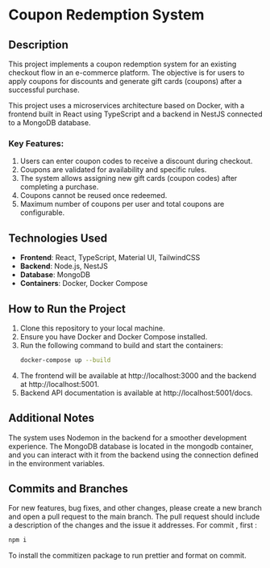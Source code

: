 # Coupon Redemption System

## Description

This project implements a coupon redemption system for an existing checkout flow in an e-commerce platform. The objective is for users to apply coupons for discounts and generate gift cards (coupons) after a successful purchase.

This project uses a microservices architecture based on Docker, with a frontend built in React using TypeScript and a backend in NestJS connected to a MongoDB database.

### Key Features:

1. Users can enter coupon codes to receive a discount during checkout.
2. Coupons are validated for availability and specific rules.
3. The system allows assigning new gift cards (coupon codes) after completing a purchase.
4. Coupons cannot be reused once redeemed.
5. Maximum number of coupons per user and total coupons are configurable.

## Technologies Used

- **Frontend**: React, TypeScript, Material UI, TailwindCSS
- **Backend**: Node.js, NestJS
- **Database**: MongoDB
- **Containers**: Docker, Docker Compose

## How to Run the Project

1. Clone this repository to your local machine.
2. Ensure you have Docker and Docker Compose installed.
3. Run the following command to build and start the containers:
   ```bash
   docker-compose up --build
   ```
4. The frontend will be available at http://localhost:3000 and the backend at http://localhost:5001.
5. Backend API documentation is available at http://localhost:5001/docs.

## Additional Notes

The system uses Nodemon in the backend for a smoother development experience.
The MongoDB database is located in the mongodb container, and you can interact with it from the backend using the connection defined in the environment variables.

## Commits and Branches

For new features, bug fixes, and other changes, please create a new branch and open a pull request to the main branch. The pull request should include a description of the changes and the issue it addresses.
For commit , first :

```bash
npm i
```

To install the commitizen package to run prettier and format on commit.
